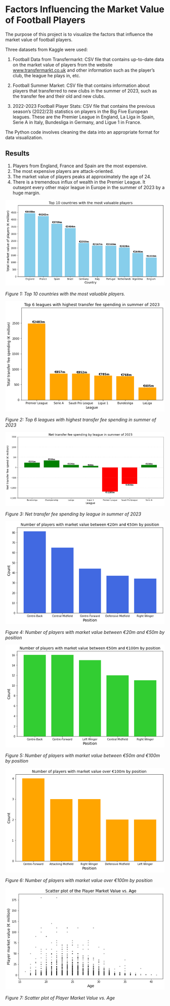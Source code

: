 # Factors Influencing the Market Value of Football Players

The purpose of this project is to visualize the factors that influence the market value of football players.

Three datasets from Kaggle were used:

1. Football Data from Transfermarkt: CSV file that contains up-to-date data on the market
value of players from the website www.transfermarkt.co.uk and other information such as the
player’s club, the league he plays in, etc.

2. Football Summer Market: CSV file that contains information about players that transferred
to new clubs in the summer of 2023, such as the transfer fee and their old and new clubs.

3. 2022-2023 Football Player Stats: CSV file that contains the previous season’s (2022/23) statistics on players in the Big Five European leagues. These are the Premier League in England,
La Liga in Spain, Serie A in Italy, Bundesliga in Germany, and Ligue 1 in France.

The Python code involves cleaning the data into an appropriate format for data visualization.

## Results

1. Players from England, France and Spain are the most expensive.
2. The most expensive players are attack-oriented.
3. The market value of players peaks at approximately the age of 24.
4. There is a tremendous influx of wealth in the Premier League. It outsepnt every other major league in Europe in the summer of 2023 by a huge margin.

![Top 10 countries with the most valuable players](images/1.png)

*Figure 1: Top 10 countries with the most valuable players.*

![Top 6 leagues with highest transfer fee spending in summer of 2023](images/3.png)

*Figure 2: Top 6 leagues with highest transfer fee spending in summer of 2023*

![Net transfer fee spending by league in summer of 2023](images/4.png)

*Figure 3: Net transfer fee spending by league in summer of 2023*

![Number of players with market value between €20m and €50m by position](images/5.png)

*Figure 4: Number of players with market value between €20m and €50m by position*

![Number of players with market value between €50m and €100m by position](images/6.png)

*Figure 5: Number of players with market value between €50m and €100m by position*

![Number of players with market value over €100m by position](images/7.png)

*Figure 6: Number of players with market value over €100m by position*

![Scatter plot of Player Market Value vs. Age](images/8.png)

*Figure 7: Scatter plot of Player Market Value vs. Age*




